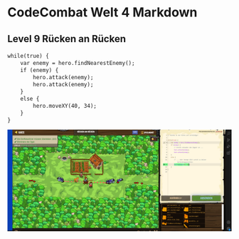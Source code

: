 # CodeCombat Welt 4 Markdown
## Level 9 Rücken an Rücken
```
while(true) {
    var enemy = hero.findNearestEnemy();
    if (enemy) {
        hero.attack(enemy);
        hero.attack(enemy);
    }
    else {
        hero.moveXY(40, 34);
    }
}
```
![alt text](image-96.png)